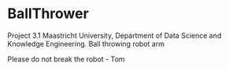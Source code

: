 # BallThrower
Project 3.1 Maastricht University, Department of Data Science and Knowledge Engineering. Ball throwing robot arm

Please do not break the robot - Tom
